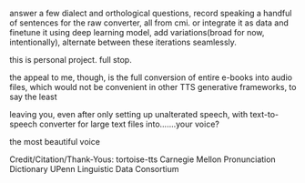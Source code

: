 answer a few dialect and orthological questions, record speaking a handful of sentences for the raw converter, all from cmi. or integrate it as data and finetune it using deep learning model, add variations(broad for now, intentionally), alternate between these iterations seamlessly. 

this is personal project. full stop.

the appeal to me, though, is the full conversion of entire e-books into audio files, which would not be convenient in other TTS generative frameworks, to say the least

leaving you, even after only setting up unalterated speech, with text-to-speech converter for large text files into.......your voice? 

the most beautiful voice



Credit/Citation/Thank-Yous:
tortoise-tts
Carnegie Mellon Pronunciation Dictionary
UPenn Linguistic Data Consortium
